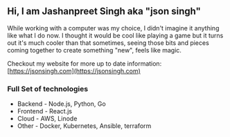 ## Hi, I am Jashanpreet Singh aka "json singh"

While working with a computer was my choice, I didn't imagine it anything like what I do now. I thought it would be cool like playing a game but it turns out it's much cooler than that sometimes, seeing those bits and pieces coming together to create something "new", feels like magic.

Checkout my website for more up to date information: [https://jsonsingh.com](https://jsonsingh.com)

### Full Set of technologies

- Backend - Node.js, Python, Go
- Frontend - React.js
- Cloud - AWS, Linode
- Other - Docker, Kubernetes, Ansible, terraform
